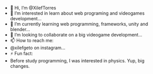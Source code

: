 - 👋 Hi, I’m @XilefTorres
- 👀 I’m interested in learn about web programing and videogames development...
- 🌱 I’m currently learning web programming, frameworks, unity and blender...
- 💞️ I’m looking to collaborate on a big videogame development...
- 📫 How to reach me:
- @xilefgeto on instagram...
- ⚡ Fun fact:
- Before study programming, I was interested in physics. Yup, big changes.
